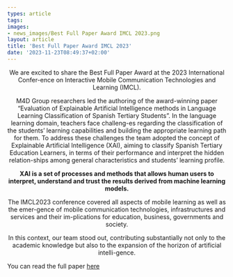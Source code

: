 ```yaml
---
types: article
tags:
images: 
- news_images/Best Full Paper Award IMCL 2023.png
layout: article
title: 'Best Full Paper Award IMCL 2023'
date: '2023-11-23T08:49:37+02:00'
---
```


<p style="text-align: center;">
We are excited to share the Best Full Paper Award at the 2023 International Confer-ence on Interactive Mobile Communication Technologies and Learning (IMCL).
</p>
<p style="text-align: center;"> 
M4D Group researchers led the authoring of the award-winning paper “Evaluation of Explainable Artificial Intelligence methods in Language Learning Classification of Spanish Tertiary Students”. In the language learning domain, teachers face challeng-es regarding the classification of the students’ learning capabilities and building the appropriate learning path for them. To address these challenges the team adopted the concept of Explainable Artificial Intelligence (XAI), aiming to classify Spanish Tertiary Education Learners, in terms of their performance and interpret the hidden relation-ships among general characteristics and students’ learning profile.
</p>

<p style="text-align: center;"><strong>XAI is a set of processes and methods that allows human users to interpret, understand and trust the results derived from machine learning models.</strong></p>


<p style="text-align: center;">The IMCL2023 conference covered all aspects of mobile learning as well as the emer-gence of mobile communication technologies, infrastructures and services and their im-plications for education, business, governments and society. 
</p>
<p style="text-align: center;">
In this context, our team stood out, contributing substantially not only to the academic knowledge but also to the expansion of the horizon of artificial intelli-gence.
</p>
<p>You can read the full paper <a href="https://zenodo.org/records/8433405" target="_blank">here</a></p>